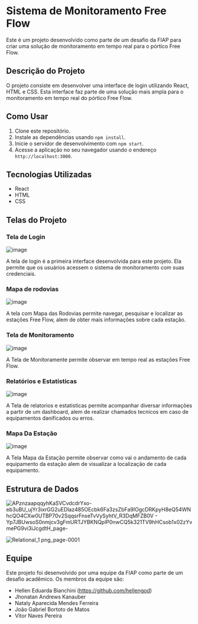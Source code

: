 # Sistema de Monitoramento Free Flow

Este é um projeto desenvolvido como parte de um desafio da FIAP para criar uma solução de monitoramento em tempo real para o pórtico Free Flow.

## Descrição do Projeto

O projeto consiste em desenvolver uma interface de login utilizando React, HTML e CSS. Esta interface faz parte de uma solução mais ampla para o monitoramento em tempo real do pórtico Free Flow.

## Como Usar

1. Clone este repositório.
2. Instale as dependências usando `npm install`.
3. Inicie o servidor de desenvolvimento com `npm start`.
4. Acesse a aplicação no seu navegador usando o endereço `http://localhost:3000`.

## Tecnologias Utilizadas

- React
- HTML
- CSS

## Telas do Projeto

### Tela de Login 
![image](https://github.com/hellengod/challenge_tecsidel/assets/124691241/c67bae88-61ae-4591-ab71-bc789d79fc1d)


A tela de login é a primeira interface desenvolvida para este projeto. Ela permite que os usuários acessem o sistema de monitoramento com suas credenciais.

### Mapa de rodovias 
![image](https://github.com/hellengod/challenge_tecsidel/assets/124691241/89284023-9043-4076-8c20-059b46eb18d8)

A tela com Mapa das Rodovias permite navegar, pesquisar e localizar as estações Free Flow, alem de obter mais informações sobre cada estação.

### Tela de Monitoramento 
![image](https://github.com/hellengod/challenge_tecsidel/assets/124691241/150a6e6e-a3b5-454d-83b6-737f8597bc79)

A Tela de Monitoramente permite observar em tempo real as estações Free Flow.

### Relatórios e Estatísticas
![image](https://github.com/hellengod/challenge_tecsidel/assets/124691241/b3c72c92-e43b-4820-8656-c42285b0548c)

A Tela de relatorios e estatisticas permite acompanhar diversar informações a partir de um dashboard, alem de realizar chamados tecnicos em caso de equipamentos danificados ou erros.

### Mapa Da Estação

![image](https://github.com/hellengod/challenge_tecsidel/assets/124691241/ffb9a03f-ec33-4803-a9c9-af79f9e3b24e)

A Tela Mapa da Estação permite observar como vai o andamento de cada equipamento da estação alem de visualizar a localização de cada equipamento.

## Estrutura de Dados

![APznzaapqqyhKaSVCvdcdrYxo-eb3uBU_ujYr3ixrGG2uEDlaz485OEcbk6Fa3zsZbFa9IOgcDRKpyH8eQ54WNhcQO4CXw0UTBP70v2SqqsrFnseTvVySyhtV_R3DqMFZB0V - Yp7JBUwsoS0nmjcv3gFmURTJYBKNQplP0nwCQ5k321TV9hHCsob1x02zYvmePG9vi3iJcgdtH_page-](https://github.com/hellengod/challenge_tecsidel/assets/124691241/383a04ea-e5bb-4cd0-b071-9a23ec9874b5)


![Relational_1 png_page-0001](https://github.com/hellengod/challenge_tecsidel/assets/124691241/435b9a54-83fa-483a-8530-d44f3f18c956)



## Equipe

Este projeto foi desenvolvido por uma equipe da FIAP como parte de um desafio acadêmico. Os membros da equipe são:

- Hellen Eduarda Bianchini (https://github.com/hellengod)
- Jhonatan Andrews Kanauber
- Nataly Aparecida Mendes Ferreira
- João Gabriel Bortoto de Matos
- Vitor Naves Pereira
